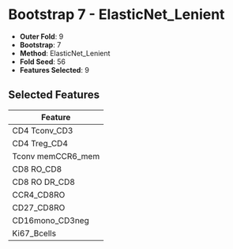 # Bootstrap 7 - ElasticNet_Lenient

- **Outer Fold**: 9
- **Bootstrap**: 7
- **Method**: ElasticNet_Lenient
- **Fold Seed**: 56
- **Features Selected**: 9

## Selected Features

| Feature |
|---------|
| CD4 Tconv_CD3 |
| CD4 Treg_CD4 |
| Tconv memCCR6_mem |
| CD8 RO_CD8 |
| CD8 RO DR_CD8 |
| CCR4_CD8RO |
| CD27_CD8RO |
| CD16mono_CD3neg |
| Ki67_Bcells |
